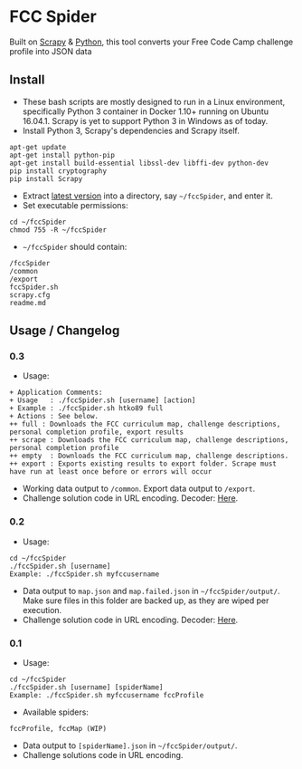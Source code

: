 # FCC Spider
Built on [Scrapy](https://scrapy.org/) & [Python](https://www.python.org/), this tool converts your Free Code Camp challenge profile into JSON data

## Install
* These bash scripts are mostly designed to run in a Linux environment, specifically Python 3 container in Docker 1.10+ running on Ubuntu 16.04.1. Scrapy is yet to support Python 3 in Windows as of today.
* Install Python 3, Scrapy's dependencies and Scrapy itself.
```
apt-get update
apt-get install python-pip
apt-get install build-essential libssl-dev libffi-dev python-dev
pip install cryptography
pip install Scrapy
```
* Extract [latest version](https://github.com/htko89/FCC-Spider/releases) into a directory, say `~/fccSpider`, and enter it.
* Set executable permissions:
```
cd ~/fccSpider
chmod 755 -R ~/fccSpider
```
* `~/fccSpider` should contain:
```
/fccSpider
/common
/export
fccSpider.sh
scrapy.cfg
readme.md
```

## Usage / Changelog

### 0.3
* Usage:
```
+ Application Comments:
+ Usage   : ./fccSpider.sh [username] [action]
+ Example : ./fccSpider.sh htko89 full
+ Actions : See below.
++ full : Downloads the FCC curriculum map, challenge descriptions, personal completion profile, export results
++ scrape : Downloads the FCC curriculum map, challenge descriptions, personal completion profile
++ empty  : Downloads the FCC curriculum map, challenge descriptions.
++ export : Exports existing results to export folder. Scrape must have run at least once before or errors will occur
```
* Working data output to `/common`. Export data output to `/export`.
* Challenge solution code in URL encoding. Decoder: [Here](http://meyerweb.com/eric/tools/dencoder/).

### 0.2
* Usage:
```
cd ~/fccSpider
./fccSpider.sh [username]
Example: ./fccSpider.sh myfccusername
```
* Data output to `map.json` and `map.failed.json` in `~/fccSpider/output/`. Make sure files in this folder are backed up, as they are wiped per execution.
* Challenge solution code in URL encoding. Decoder: [Here](http://meyerweb.com/eric/tools/dencoder/).

### 0.1
* Usage:
```
cd ~/fccSpider
./fccSpider.sh [username] [spiderName]
Example: ./fccSpider.sh myfccusername fccProfile
```
* Available spiders:
```
fccProfile, fccMap (WIP)
```
* Data output to `[spiderName].json` in `~/fccSpider/output/`.
* Challenge solutions code in URL encoding.
